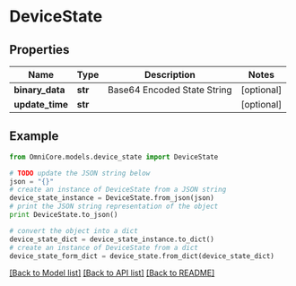 # DeviceState


## Properties
Name | Type | Description | Notes
------------ | ------------- | ------------- | -------------
**binary_data** | **str** | Base64 Encoded State String | [optional] 
**update_time** | **str** |  | [optional] 

## Example

```python
from OmniCore.models.device_state import DeviceState

# TODO update the JSON string below
json = "{}"
# create an instance of DeviceState from a JSON string
device_state_instance = DeviceState.from_json(json)
# print the JSON string representation of the object
print DeviceState.to_json()

# convert the object into a dict
device_state_dict = device_state_instance.to_dict()
# create an instance of DeviceState from a dict
device_state_form_dict = device_state.from_dict(device_state_dict)
```
[[Back to Model list]](../README.md#documentation-for-models) [[Back to API list]](../README.md#documentation-for-api-endpoints) [[Back to README]](../README.md)


